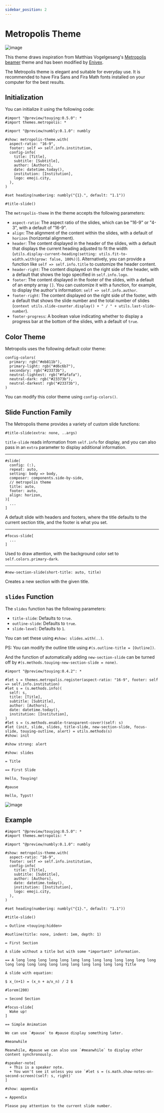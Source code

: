 ```yaml
---
sidebar_position: 2
---
```


# Metropolis Theme

![image](https://github.com/touying-typ/touying/assets/34951714/383ceb22-f696-4450-83a6-c0f17e4597e1)

This theme draws inspiration from Matthias Vogelgesang's [Metropolis beamer](https://github.com/matze/mtheme) theme and has been modified by [Enivex](https://github.com/Enivex).

The Metropolis theme is elegant and suitable for everyday use. It is recommended to have Fira Sans and Fira Math fonts installed on your computer for the best results.

## Initialization

You can initialize it using the following code:

```typst
#import "@preview/touying:0.5.0": *
#import themes.metropolis: *

#import "@preview/numbly:0.1.0": numbly

#show: metropolis-theme.with(
  aspect-ratio: "16-9",
  footer: self => self.info.institution,
  config-info(
    title: [Title],
    subtitle: [Subtitle],
    author: [Authors],
    date: datetime.today(),
    institution: [Institution],
    logo: emoji.city,
  ),
)

#set heading(numbering: numbly("{1}.", default: "1.1"))

#title-slide()
```

The `metropolis-theme` in the theme accepts the following parameters:

- `aspect-ratio`: The aspect ratio of the slides, which can be "16-9" or "4-3", with a default of "16-9".
- `align`: The alignment of the content within the slides, with a default of `horizon` (horizontal alignment).
- `header`: The content displayed in the header of the slides, with a default that displays the current heading adjusted to fit the width (`utils.display-current-heading(setting: utils.fit-to-width.with(grow: false, 100%))`). Alternatively, you can provide a function like `self => self.info.title` to customize the header content.
- `header-right`: The content displayed on the right side of the header, with a default that shows the logo specified in `self.info.logo`.
- `footer`: The content displayed in the footer of the slides, with a default of an empty array `[]`. You can customize it with a function, for example, to display the author's information: `self => self.info.author`.
- `footer-right`: The content displayed on the right side of the footer, with a default that shows the slide number and the total number of slides (`context utils.slide-counter.display() + " / " + utils.last-slide-number`).
- `footer-progress`: A boolean value indicating whether to display a progress bar at the bottom of the slides, with a default of `true`.



## Color Theme

Metropolis uses the following default color theme:

```typc
config-colors(
  primary: rgb("#eb811b"),
  primary-light: rgb("#d6c6b7"),
  secondary: rgb("#23373b"),
  neutral-lightest: rgb("#fafafa"),
  neutral-dark: rgb("#23373b"),
  neutral-darkest: rgb("#23373b"),
)
```

You can modify this color theme using `config-colors()`.

## Slide Function Family

The Metropolis theme provides a variety of custom slide functions:

```typst
#title-slide(extra: none, ..args)
```

`title-slide` reads information from `self.info` for display, and you can also pass in an `extra` parameter to display additional information.

---

```typst
#slide(
  config: (:),
  repeat: auto,
  setting: body => body,
  composer: components.side-by-side,
  // metropolis theme
  title: auto,
  footer: auto,
  align: horizon,
)[
  ...
]
```

A default slide with headers and footers, where the title defaults to the current section title, and the footer is what you set.

---

```typst
#focus-slide[
  ...
]
```

Used to draw attention, with the background color set to `self.colors.primary-dark`.

---

```typst
#new-section-slide(short-title: auto, title)
```

Creates a new section with the given title.

## `slides` Function

The `slides` function has the following parameters:

- `title-slide`: Defaults to `true`.
- `outline-slide`: Defaults to `true`.
- `slide-level`: Defaults to `1`.

You can set these using `#show: slides.with(..)`.

PS: You can modify the outline title using `#(s.outline-title = [Outline])`.

And the function of automatically adding `new-section-slide` can be turned off by `#(s.methods.touying-new-section-slide = none)`.

```typst
#import "@preview/touying:0.4.2": *

#let s = themes.metropolis.register(aspect-ratio: "16-9", footer: self => self.info.institution)
#let s = (s.methods.info)(
  self: s,
  title: [Title],
  subtitle: [Subtitle],
  author: [Authors],
  date: datetime.today(),
  institution: [Institution],
)
#let s = (s.methods.enable-transparent-cover)(self: s)
#let (init, slide, slides, title-slide, new-section-slide, focus-slide, touying-outline, alert) = utils.methods(s)
#show: init

#show strong: alert

#show: slides

= Title

== First Slide

Hello, Touying!

#pause

Hello, Typst!
```

![image](https://github.com/touying-typ/touying/assets/34951714/4ab45ee6-09f7-498b-b349-e889d6e42e3e)


## Example

```typst
#import "@preview/touying:0.5.0": *
#import themes.metropolis: *

#import "@preview/numbly:0.1.0": numbly

#show: metropolis-theme.with(
  aspect-ratio: "16-9",
  footer: self => self.info.institution,
  config-info(
    title: [Title],
    subtitle: [Subtitle],
    author: [Authors],
    date: datetime.today(),
    institution: [Institution],
    logo: emoji.city,
  ),
)

#set heading(numbering: numbly("{1}.", default: "1.1"))

#title-slide()

= Outline <touying:hidden>

#outline(title: none, indent: 1em, depth: 1)

= First Section

A slide without a title but with some *important* information.

== A long long long long long long long long long long long long long long long long long long long long long long long long Title

A slide with equation:

$ x_(n+1) = (x_n + a/x_n) / 2 $

#lorem(200)

= Second Section

#focus-slide[
  Wake up!
]

== Simple Animation

We can use `#pause` to #pause display something later.

#meanwhile

Meanwhile, #pause we can also use `#meanwhile` to display other content synchronously.

#speaker-note[
  + This is a speaker note.
  + You won't see it unless you use `#let s = (s.math.show-notes-on-second-screen)(self: s, right)`
]

#show: appendix

= Appendix

Please pay attention to the current slide number.
```

